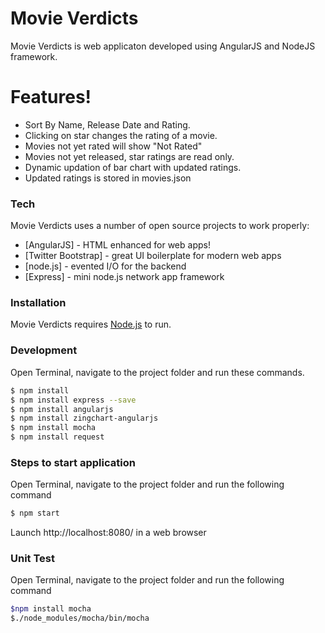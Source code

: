 # Movie Verdicts
Movie Verdicts is web applicaton developed using AngularJS and NodeJS framework.

# Features!
  - Sort By Name, Release Date and Rating.
  - Clicking on star changes the rating of a movie.
  - Movies not yet rated will show "Not Rated"
  - Movies not yet released, star ratings are read only.
  - Dynamic updation of bar chart with updated ratings.
  - Updated ratings is stored in movies.json

### Tech
Movie Verdicts uses a number of open source projects to work properly:

* [AngularJS] - HTML enhanced for web apps!
* [Twitter Bootstrap] - great UI boilerplate for modern web apps
* [node.js] - evented I/O for the backend
* [Express] - mini node.js network app framework

### Installation
Movie Verdicts requires [Node.js](https://nodejs.org/) to run.

### Development 
Open Terminal, navigate to the project folder and run these commands.

```sh
$ npm install
$ npm install express --save
$ npm install angularjs
$ npm install zingchart-angularjs
$ npm install mocha
$ npm install request
```


### Steps to start application
Open Terminal, navigate to the project folder and run the following command
```sh
$ npm start
```
Launch http://localhost:8080/ in a web browser

### Unit Test
Open Terminal, navigate to the project folder and run the following command
```sh
$npm install mocha
$./node_modules/mocha/bin/mocha
```
